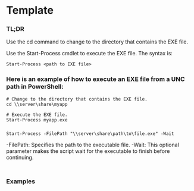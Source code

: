 # Template

### TL;DR

Use the cd command to change to the directory that contains the EXE file.

Use the Start-Process cmdlet to execute the EXE file. The syntax is:
```
Start-Process <path to EXE file>
```

### Here is an example of how to execute an EXE file from a UNC path in PowerShell:
```
# Change to the directory that contains the EXE file.
cd \\server\share\myapp

# Execute the EXE file.
Start-Process myapp.exe
```

### 
```
Start-Process -FilePath "\\server\share\path\to\file.exe" -Wait
```
-FilePath: Specifies the path to the executable file.
-Wait: This optional parameter makes the script wait for the executable to finish before continuing.

### 
```

```

### Examples
```

```

### 
```

```

### 
```

```

### 
```

```

### 
```

```

### 
```

```